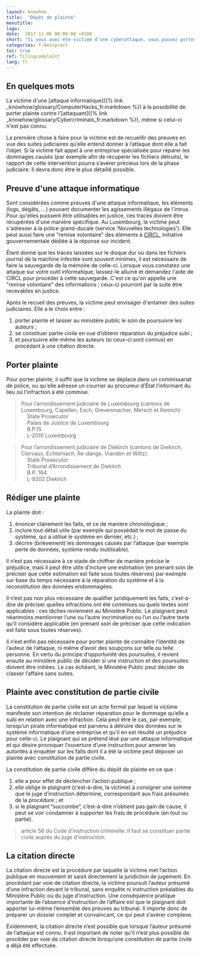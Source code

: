 ```yaml
---
layout: knowhow
title:  "Dépôt de plainte"
menutitle:
logo:
date:  2017-11-06 00:00:00 +0100
short: "Si vous avez été victime d'une cyberattaque, vous pouvez porter plainte. Voici un guide résumant les différentes étapes à suivre."
categories: f-bestpract
toc: true
ref: filingcomplaint
lang: fr
---
```

## En quelques mots

La victime d'une [attaque informatique]({% link _knowhow/glossary/ComputerHacks_fr.markdown %}) à la possibilité de porter plainte contre l'[attaquant]({% link _knowhow/glossary/Cybercriminals_fr.markdown %}), même si celui-ci n'est pas connu.

La première chose à faire pour la victime est de recueillir des preuves en vue des suites judiciaires qu’elle entend donner à l’attaque dont elle a fait l’objet. Si la victime fait appel à une entreprise spécialisée pour réparer les dommages causés (par exemple afin de récupérer les fichiers détruits), le rapport de cette intervention pourra s’avérer précieux lors de la phase judiciaire. Il devra donc être le plus détaillé possible.

## Preuve d'une attaque informatique

Sont considérées comme preuves d'une attaque informatique, les éléments (logs, dégâts, ...) pouvant documenter les agissements illégaux de l'intrus. Pour qu'elles puissent être utilisables en justice, ces traces doivent être récupérées d'une manière spécifique. Au Luxembourg, la victime peut s'adresser à la police grand-ducale (service 'Nouvelles technologies').  Elle peut aussi faire une "remise volontaire" des éléments à [CIRCL]( https://www.circl.lu), initiative gouvernementale dédiée à la réponse sur incident.

Étant donné que les traces laissées sur le disque dur ou dans les fichiers journal de la machine infectée sont souvent minimes, il est nécessaire de faire la sauvegarde de la mémoire de celle-ci. Lorsque vous constatez une attaque sur votre outil informatique, laissez-le allumé et demandez l'aide de CIRCL pour procéder à cette sauvegarde. C'est ce qu'on appelle une  "remise volontaire" des informations ; ceux-ci pourront par la suite être recevables en justice.

Après le recueil des preuves, la victime peut envisager d'entamer des suites judiciaires. Elle a le choix entre :

1. porter plainte et laisser au ministère public le soin de poursuivre les auteurs ;
2. se constituer partie civile en vue d’obtenir réparation du préjudice subi ;
3. et poursuivre elle-même les auteurs (si ceux-ci sont connus) en procédant à une citation directe.


## Porter plainte

Pour porter plainte, il suffit que la victime se déplace dans un commissariat de police, ou qu'elle adresse un courrier au procureur d’État l'informant du lieu où l’infraction a été commise.

>Pour l’arrondissement judiciaire de Luxembourg (cantons de Luxembourg, Capellen, Esch, Grevenmacher, Mersch et Remich):<br />
    State Prosecutor<br />
    Palais de Justice de Luxembourg<br />
    B.P.15<br />
    L-2010 Luxembourg<br />

>Pour l’arrondissement judiciaire de Diekirch (cantons de Diekirch, Clervaux, Echternach, Re-dange, Vianden et Wiltz):<br />
    State Prosecutor<br />
    Tribunal d’Arrondissement de Diekirch<br />
    B.P. 164<br />
    L-9202 Diekirch<br />

## Rédiger une plainte

La plainte doit :

1. énoncer clairement les faits, et ce de manière chronologique ;
2. inclure tout détail utile (par exemple qui possédait le mot de passe du système, qui a utilisé le système en dernier, etc.) ;
3. décrire (brièvement) les dommages causés par l’attaque (par exemple perte de données, système rendu inutilisable).

Il n’est pas nécessaire à ce stade de chiffrer de manière précise le préjudice, mais il peut être utile d’inclure une estimation (en prenant soin de préciser que cette estimation est faite sous toutes réserves) par exemple sur base du temps nécessaire à la réparation du système et à la reconstitution des données endommagées.

Il n’est pas non plus nécessaire de qualifier juridiquement les faits, c’est-à-dire de préciser quelles infractions ont été commises ou quels textes sont applicables : ces tâches reviennent au Ministère Public. Le plaignant peut néanmoins mentionner l’une ou l’autre incrimination ou l’un ou l’autre texte qu’il considère applicable (en prenant soin de préciser que cette indication est faite sous toutes réserves).

Il n’est enfin pas nécessaire pour porter plainte de connaître l’identité de l’auteur de l’attaque, ni même d’avoir des soupçons sur telle ou telle personne. En vertu du principe d’opportunité des poursuites, il revient ensuite au ministère public de décider si une instruction et des poursuites doivent être initiées. Le cas échéant, le Ministère Public peut décider de classer l’affaire sans suites.


## Plainte avec constitution de partie civile

La constitution de partie civile est un acte formel par lequel la victime manifeste son intention de réclamer réparation pour le dommage qu’elle a subi en relation avec une infraction. Cela peut être le cas, par exemple, lorsqu’un pirate informatique est parvenu à détruire des données sur le système informatique d’une entreprise et qu’il en est résulté un préjudice pour celle-ci. Le plaignant qui se prétend lésé par une attaque informatique et qui désire provoquer l’ouverture d’une instruction pour amener les autorités à enquêter sur les faits dont il a été la victime peut déposer un plainte avec constitution de partie civile.

La constitution de partie civile diffère du dépôt de plainte en ce que :

1. elle a pour effet de déclencher l’action publique ;
2. elle oblige le plaignant (c’est-à-dire, la victime) à consigner une somme que le juge d’instruction détermine, correspondant aux frais présumés de la procédure ; et
3. si le plaignant “succombe”, c’est-à-dire n’obtient pas gain de cause, il peut se voir condamner à supporter les frais de procédure (en tout ou partie).


> article 56 du Code d’instruction criminelle: Il faut se constituer partie civile auprès du juge d’instruction.

## La citation directe

La citation directe est la procédure par laquelle la victime met l’action publique en mouvement et saisit directement la juridiction de jugement. En procédant par voie de citation directe, la victime poursuit l’auteur présumé d’une infraction devant le tribunal, sans enquête ni instruction préalables du Ministère Public ou du juge d’instruction. Une conséquence pratique importante de l’absence d’instruction de l’affaire est que le plaignant doit apporter lui-même l’ensemble des preuves au tribunal. Il importe donc de préparer un dossier complet et convaincant, ce qui peut s’avérer complexe.

Évidemment, la citation directe n’est possible que lorsque l’auteur présumé de l’attaque est connu. Il est important de noter qu’il n’est plus possible de procéder par voie de citation directe lorsqu’une constitution de partie civile a déjà été effectuée.
